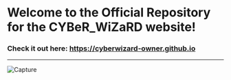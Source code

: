 # Welcome to the Official Repository for the CYBeR_WiZaRD website!
### Check it out here: https://cyberwizard-owner.github.io
---
![Capture](https://github.com/user-attachments/assets/9a423d67-d91c-43aa-8681-3d3db2900b7b)
